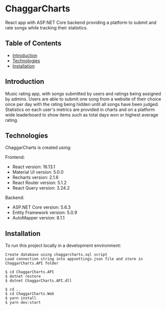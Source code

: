 # ChaggarCharts

React app with ASP.NET Core backend providing a platform to submit and rate songs while tracking their statistics.

## Table of Contents

- [Introduction](#introduction)
- [Technologies](#technologies)
- [Installation](#installation)

## Introduction

Music rating app, with songs submitted by users and ratings being assigned by admins. Users are able to submit one song from a website of their choice
once per day with the rating being hidden until all songs have been judged. Statistics on each user's metrics are provided in charts and on a platform wide leaderboard
to show items such as total days won or highest average rating.

## Technologies

ChaggarCharts is created using:

Frontend:

- React version: 16.13.1
- Material UI version: 5.0.0
- Recharts version: 2.1.6
- React Router version: 5.1.2
- React Query version: 3.24.2

Backend:

- ASP.NET Core version: 5.6.3
- Entity Framework version: 5.0.9
- AutoMapper version: 8.1.1

## Installation

To run this project locally in a development environment:

```
Create database using chaggarcharts.sql script
Load connection string into appsettings.json file and store in ChaggarCharts.API folder

$ cd ChaggarCharts.API
$ dotnet restore
$ dotnet ChaggarCharts.API.dll

$ cd ..
$ cd ChaggarCharts.Web
$ yarn install
$ yarn dev:start
```
